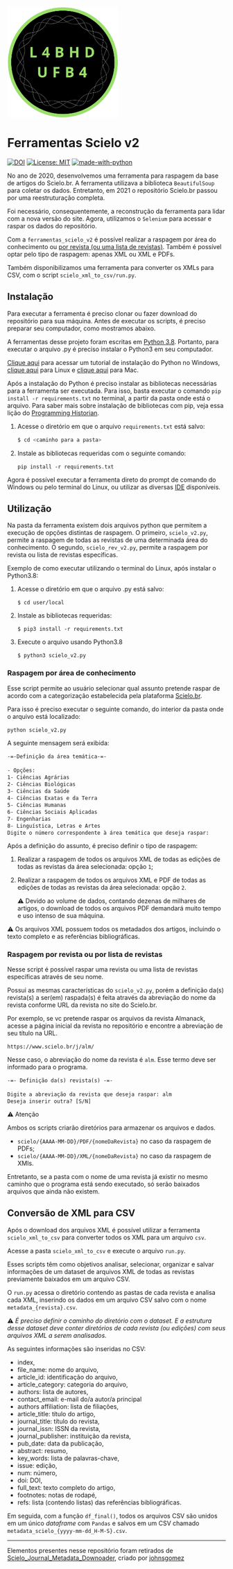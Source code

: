 <p align="left"><img src="img/logo.png" height="256" width="256"/></p>

# Ferramentas Scielo v2 
[![DOI](https://zenodo.org/badge/DOI/10.5281/zenodo.5168728.svg)](https://doi.org/10.5281/zenodo.5168728) [![License: MIT](https://img.shields.io/badge/License-MIT-yellow.svg)](https://opensource.org/licenses/MIT) [![made-with-python](https://img.shields.io/badge/Made%20with-Python-1f425f.svg)](https://www.python.org/)

No ano de 2020, desenvolvemos uma ferramenta para raspagem da base de artigos do Scielo.br. A ferramenta utilizava a biblioteca `BeautifulSoup` para coletar os dados. Entretanto, em 2021 o repositório Scielo.br passou por uma reestruturação completa.

Foi necessário, consequentemente, a reconstrução da ferramenta para lidar com a nova versão do site. Agora, utilizamos o `Selenium` para acessar e raspar os dados do repositório.

Com a `ferramentas_scielo_v2` é possível realizar a raspagem por área do conhecimento ou [por revista (ou uma lista de revistas)](#scielo_rev_v2py). Também é possível optar pelo tipo de raspagem: apenas XML ou XML e PDFs.

Também disponibilizamos uma ferramenta para converter os XMLs para CSV, com o script `scielo_xml_to_csv/run.py`.

## Instalação

Para executar a ferramenta é preciso clonar ou fazer download do repositório para sua máquina. Antes de executar os scripts, é preciso preparar seu computador, como mostramos abaixo.

A ferramentas desse projeto foram escritas em [Python 3.8](https://www.python.org/). Portanto, para executar o arquivo .py é preciso instalar o Python3 em seu computador.

[Clique aqui](https://python.org.br/instalacao-windows/) para acessar um tutorial de instalação do Python no Windows, [clique aqui](https://python.org.br/instalacao-linux/) para Linux e [clique aqui](https://python.org.br/instalacao-mac/)
para Mac.

Após a instalação do Python é preciso instalar as bibliotecas necessárias para a ferramenta ser executada. Para isso, basta executar o comando `pip install -r requirements.txt` no terminal, a partir da pasta onde está o arquivo.  Para saber mais sobre instalação de bibliotecas com pip, veja essa lição do [Programming Historian](https://programminghistorian.org/pt/licoes/instalacao-modulos-python-pip).

1. Acesse o diretório em que o arquivo `requirements.txt` está salvo:
   ```{.sh .bash}
   $ cd <caminho para a pasta>
   ```
2. Instale as bibliotecas requeridas com o seguinte comando:
   ```{.python}
   pip install -r requirements.txt
   ```

Agora é possível executar a ferramenta direto do prompt de comando do Windows ou pelo terminal do Linux, ou utilizar as diversas [IDE](https://pt.wikipedia.org/wiki/Ambiente_de_desenvolvimento_integrado) disponíveis.

## Utilização

Na pasta da ferramenta existem dois arquivos python que permitem a execução de opções distintas de raspagem. O primeiro, `scielo_v2.py`, permite a raspagem de todas as revistas de uma determinada área do conhecimento. O segundo, `scielo_rev_v2.py`, permite a raspagem por revista ou lista de revistas específicas.

Exemplo de como executar utilizando o terminal do Linux, após instalar o Python3.8:

1. Acesse o diretório em que o arquivo .py está salvo:
   ```{.sh}
   $ cd user/local
   ```
2. Instale as bibliotecas requeridas:
   ```{.sh}
   $ pip3 install -r requirements.txt
   ```
3. Execute o arquivo usando Python3.8
   ```{.sh}
   $ python3 scielo_v2.py
   ```

### Raspagem por área de conhecimento

Esse script permite ao usuário selecionar qual assunto pretende raspar de acordo com a categorização estabelecida pela plataforma [Scielo.br](https://www.scielo.br/journals/thematic?status=current). 

Para isso é preciso executar o seguinte comando, do interior da pasta onde o arquivo está localizado:

```{.sh}
python scielo_v2.py
```
A seguinte mensagem será exibida:

```{.python}
-=-Definição da área temática-=-

- Opções:
1- Ciências Agrárias
2- Ciências Biológicas
3- Ciências da Saúde
4- Ciências Exatas e da Terra
5- Ciências Humanas
6- Ciências Sociais Aplicadas
7- Engenharias
8- Linguística, Letras e Artes
Digite o número correspondente à área temática que deseja raspar: 
```
Após a definição do assunto, é preciso definir o tipo de raspagem: 

1. Realizar a raspagem de todos os arquivos XML de todas as edições de todas as revistas da área selecionada: opção `1`;
2. Realizar a raspagem de todos os arquivos XML e PDF de todas as edições de todas as revistas da área selecionada: opção `2`.
   
    :warning: Devido ao volume de dados, contando dezenas de milhares de artigos, o download de todos os arquivos PDF demandará  muito tempo e uso intenso de sua máquina.

    
:warning: Os arquivos XML possuem todos os metadados dos artigos, incluindo o texto completo e as referências bibliográficas.

### Raspagem por revista ou por lista de revistas

Nesse script é possível raspar uma revista ou uma lista de revistas específicas através de seu nome.

Possui as mesmas características do `scielo_v2.py`, porém a definição da(s) revista(s) a ser(em) raspada(s) é feita através da abreviação do nome da revista conforme URL da revista no site do Scielo.br.

Por exemplo, se vc pretende raspar os arquivos da revista Almanack, acesse a página inicial da revista no repositório e encontre a abreviação de seu título na URL.

```{.html}
https://www.scielo.br/j/alm/
```

Nesse caso, o abreviação do nome da revista é `alm`. Esse termo deve ser informado para o programa.

```{.sh}
-=- Definição da(s) revista(s) -=-

Digite a abreviação da revista que deseja raspar: alm
Deseja inserir outra? [S/N]
```

:warning: Atenção

Ambos os scripts criarão diretórios para armazenar os arquivos e dados.

- `scielo/{AAAA-MM-DD}/PDF/{nomeDaRevista}` no caso da raspagem de PDFs;
- `scielo/{AAAA-MM-DD}/XML/{nomeDaRevista}` no caso da raspagem de XMls.

Entretanto, se a pasta com o nome de uma revista já existir no mesmo caminho que o programa está sendo executado, só serão baixados arquivos que ainda não existem.

## Conversão de XML para CSV

Após o download dos arquivos XML é possível utilizar a ferramenta `scielo_xml_to_csv` para converter todos os XML para um arquivo `csv`.

Acesse a pasta `scielo_xml_to_csv` e execute o arquivo `run.py`.

Esses scripts têm como objetivos analisar, selecionar, organizar e salvar informações de um dataset de arquivos XML de todas as revistas previamente baixados em um arquivo CSV.

O `run.py` acessa o diretório contendo as pastas de cada revista e analisa cada XML, inserindo os dados em um arquivo CSV salvo com o nome `metadata_{revista}.csv`. 

:warning: _É preciso definir o caminho do diretório com o dataset. E a estrutura desse dataset deve conter diretórios de cada revista (ou edições) com seus arquivos XML a serem analisados._

As seguintes informações são inseridas no CSV:

- index,
- file_name: nome do arquivo,
- article_id: identificação do arquivo,
- article_category: categoria do arquivo,
- authors: lista de autores,
- contact_email: e-mail do/a autor/a principal
- authors affiliation: lista de filiações,
- article_title: título do artigo,
- journal_title: título do revista,
- journal_issn: ISSN da revista,
- journal_publisher: instituição da revista,
- pub_date: data da publicação,
- abstract: resumo,
- key_words: lista de palavras-chave,
- issue: edição,
- num: número,
- doi: DOI,
- full_text: texto completo do artigo,
- footnotes: notas de rodapé,
- refs: lista (contendo listas) das referências bibliográficas.

Em seguida, com a função `df_final()`, todos os arquivos CSV são unidos em um único *dataframe* com `Pandas` e salvos em um CSV chamado `metadata_scielo_{yyyy-mm-dd_H-M-S}.csv`.

---

Elementos presentes nesse repositório foram retirados de [Scielo_Journal_Metadata_Downoader](https://github.com/johnsgomez/Scielo_Journal_Metadata_Downoader), criado por [johnsgomez](https://github.com/johnsgomez)
